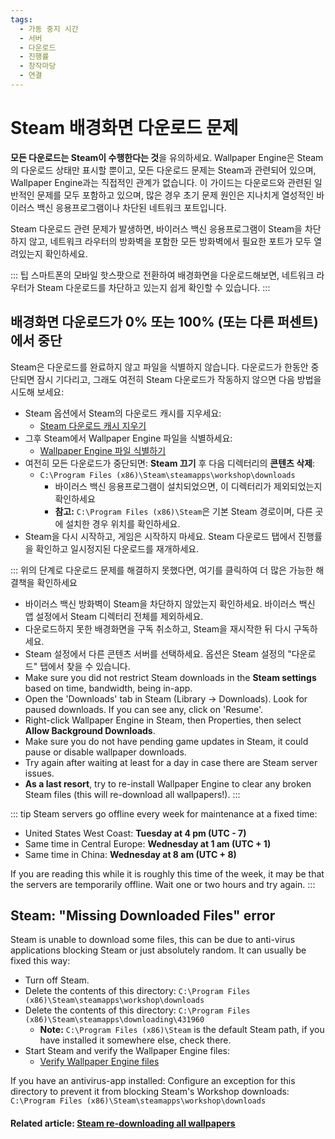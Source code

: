 ```yaml
---
tags:
  - 가동 중지 시간
  - 서버
  - 다운로드
  - 진행률
  - 창작마당
  - 연결
---
```


# Steam 배경화면 다운로드 문제

**모든 다운로드는 Steam이 수행한다는 것**을 유의하세요. Wallpaper Engine은 Steam의 다운로드 상태만 표시할 뿐이고, 모든 다운로드 문제는 Steam과 관련되어 있으며, Wallpaper Engine과는 직접적인 관계가 없습니다. 이 가이드는 다운로드와 관련된 일반적인 문제를 모두 포함하고 있으며, 많은 경우 초기 문제 원인은 지나치게 열성적인 바이러스 백신 응용프로그램이나 차단된 네트워크 포트입니다.

Steam 다운로드 관련 문제가 발생하면, 바이러스 백신 응용프로그램이 Steam을 차단하지 않고, 네트워크 라우터의 방화벽을 포함한 모든 방화벽에서 필요한 포트가 모두 열려있는지 확인하세요.

::: 팁 스마트폰의 모바일 핫스팟으로 전환하여 배경화면을 다운로드해보면, 네트워크 라우터가 Steam 다운로드를 차단하고 있는지 쉽게 확인할 수 있습니다. :::

## 배경화면 다운로드가 0% 또는 100% (또는 다른 퍼센트)에서 중단
Steam은 다운로드를 완료하지 않고 파일을 식별하지 않습니다. 다운로드가 한동안 중단되면 잠시 기다리고, 그래도 여전히 Steam 다운로드가 작동하지 않으면 다음 방법을 시도해 보세요:

* Steam 옵션에서 Steam의 다운로드 캐시를 지우세요:
  * [Steam 다운로드 캐시 지우기](https://support.steampowered.com/kb_article.php?ref=3134-TIAL-4638)
* 그후 Steam에서 Wallpaper Engine 파일을 식별하세요:
  * [Wallpaper Engine 파일 식별하기](https://support.steampowered.com/kb_article.php?ref=2037-QEUH-3335)
* 여전히 모든 다운로드가 중단되면: **Steam 끄기** 후 다음 디렉터리의 **콘텐츠 삭제**:
  * `C:\Program Files (x86)\Steam\steamapps\workshop\downloads`
    * 바이러스 백신 응용프로그램이 설치되었으면, 이 디렉터리가 제외되었는지 확인하세요
    * **참고:** `C:\Program Files (x86)\Steam`은 기본 Steam 경로이며, 다른 곳에 설치한 경우 위치를 확인하세요.
* Steam을 다시 시작하고, 게임은 시작하지 마세요. Steam 다운로드 탭에서 진행률을 확인하고 일시정지된 다운로드를 재개하세요.

::: 위의 단계로 다운로드 문제를 해결하지 못했다면, 여기를 클릭하여 더 많은 가능한 해결책을 확인하세요
* 바이러스 백신 방화벽이 Steam을 차단하지 않았는지 확인하세요. 바이러스 백신 앱 설정에서 Steam 디렉터리 전체를 제외하세요.
* 다운로드하지 못한 배경화면을 구독 취소하고, Steam을 재시작한 뒤 다시 구독하세요.
* Steam 설정에서 다른 콘텐츠 서버를 선택하세요. 옵션은 Steam 설정의 "다운로드" 탭에서 찾을 수 있습니다.
* Make sure you did not restrict Steam downloads in the **Steam settings** based on time, bandwidth, being in-app.
* Open the 'Downloads' tab in Steam (Library -> Downloads). Look for paused downloads. If you can see any, click on 'Resume'.
* Right-click Wallpaper Engine in Steam, then Properties, then select **Allow Background Downloads**.
* Make sure you do not have pending game updates in Steam, it could pause or disable wallpaper downloads.
* Try again after waiting at least for a day in case there are Steam server issues.
* **As a last resort**, try to re-install Wallpaper Engine to clear any broken Steam files (this will re-download all wallpapers!). :::

::: tip Steam servers go offline every week for maintenance at a fixed time:

* United States West Coast: **Tuesday at 4 pm (UTC - 7)**
* Same time in Central Europe: **Wednesday at 1 am (UTC + 1)**
* Same time in China: **Wednesday at 8 am (UTC + 8)**

If you are reading this while it is roughly this time of the week, it may be that the servers are temporarily offline. Wait one or two hours and try again. :::

## Steam: "Missing Downloaded Files" error

Steam is unable to download some files, this can be due to anti-virus applications blocking Steam or just absolutely random. It can usually be fixed this way:

* Turn off Steam.
* Delete the contents of this directory: `C:\Program Files (x86)\Steam\steamapps\workshop\downloads`
* Delete the contents of this directory: `C:\Program Files (x86)\Steam\steamapps\downloading\431960`
  * **Note:** `C:\Program Files (x86)\Steam` is the default Steam path, if you have installed it somewhere else, check there.
* Start Steam and verify the Wallpaper Engine files:
  * [Verify Wallpaper Engine files](https://support.steampowered.com/kb_article.php?ref=2037-QEUH-3335)

If you have an antivirus-app installed: Configure an exception for this directory to prevent it from blocking Steam's Workshop downloads: `C:\Program Files (x86)\Steam\steamapps\workshop\downloads`

#### Related article: [Steam re-downloading all wallpapers](/steam/redownload)